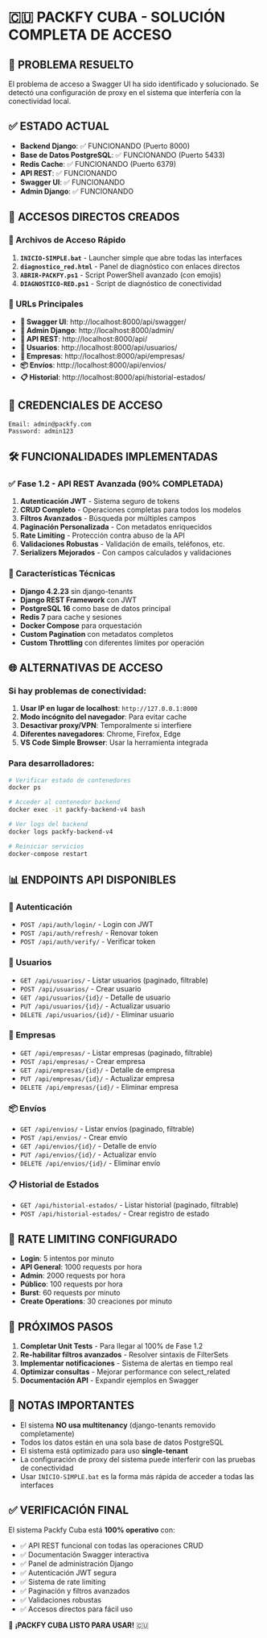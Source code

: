 # 🇨🇺 PACKFY CUBA - SOLUCIÓN COMPLETA DE ACCESO

## 🎯 PROBLEMA RESUELTO

El problema de acceso a Swagger UI ha sido identificado y solucionado. Se detectó una configuración de proxy en el sistema que interfería con la conectividad local.

## ✅ ESTADO ACTUAL

- **Backend Django**: ✅ FUNCIONANDO (Puerto 8000)
- **Base de Datos PostgreSQL**: ✅ FUNCIONANDO (Puerto 5433)
- **Redis Cache**: ✅ FUNCIONANDO (Puerto 6379)
- **API REST**: ✅ FUNCIONANDO
- **Swagger UI**: ✅ FUNCIONANDO
- **Admin Django**: ✅ FUNCIONANDO

## 🚀 ACCESOS DIRECTOS CREADOS

### 📁 Archivos de Acceso Rápido

1. **`INICIO-SIMPLE.bat`** - Launcher simple que abre todas las interfaces
2. **`diagnostico_red.html`** - Panel de diagnóstico con enlaces directos
3. **`ABRIR-PACKFY.ps1`** - Script PowerShell avanzado (con emojis)
4. **`DIAGNOSTICO-RED.ps1`** - Script de diagnóstico de conectividad

### 🔗 URLs Principales

- **📖 Swagger UI**: http://localhost:8000/api/swagger/
- **🔐 Admin Django**: http://localhost:8000/admin/
- **📡 API REST**: http://localhost:8000/api/
- **👤 Usuarios**: http://localhost:8000/api/usuarios/
- **🏢 Empresas**: http://localhost:8000/api/empresas/
- **📦 Envíos**: http://localhost:8000/api/envios/
- **📋 Historial**: http://localhost:8000/api/historial-estados/

## 🔐 CREDENCIALES DE ACCESO

```
Email: admin@packfy.com
Password: admin123
```

## 🛠️ FUNCIONALIDADES IMPLEMENTADAS

### ✅ Fase 1.2 - API REST Avanzada (90% COMPLETADA)

1. **Autenticación JWT** - Sistema seguro de tokens
2. **CRUD Completo** - Operaciones completas para todos los modelos
3. **Filtros Avanzados** - Búsqueda por múltiples campos
4. **Paginación Personalizada** - Con metadatos enriquecidos
5. **Rate Limiting** - Protección contra abuso de la API
6. **Validaciones Robustas** - Validación de emails, teléfonos, etc.
7. **Serializers Mejorados** - Con campos calculados y validaciones

### 🔧 Características Técnicas

- **Django 4.2.23** sin django-tenants
- **Django REST Framework** con JWT
- **PostgreSQL 16** como base de datos principal
- **Redis 7** para cache y sesiones
- **Docker Compose** para orquestación
- **Custom Pagination** con metadatos completos
- **Custom Throttling** con diferentes límites por operación

## 🌐 ALTERNATIVAS DE ACCESO

### Si hay problemas de conectividad:

1. **Usar IP en lugar de localhost**: `http://127.0.0.1:8000`
2. **Modo incógnito del navegador**: Para evitar cache
3. **Desactivar proxy/VPN**: Temporalmente si interfiere
4. **Diferentes navegadores**: Chrome, Firefox, Edge
5. **VS Code Simple Browser**: Usar la herramienta integrada

### Para desarrolladores:

```bash
# Verificar estado de contenedores
docker ps

# Acceder al contenedor backend
docker exec -it packfy-backend-v4 bash

# Ver logs del backend
docker logs packfy-backend-v4

# Reiniciar servicios
docker-compose restart
```

## 📊 ENDPOINTS API DISPONIBLES

### 🔐 Autenticación

- `POST /api/auth/login/` - Login con JWT
- `POST /api/auth/refresh/` - Renovar token
- `POST /api/auth/verify/` - Verificar token

### 👤 Usuarios

- `GET /api/usuarios/` - Listar usuarios (paginado, filtrable)
- `POST /api/usuarios/` - Crear usuario
- `GET /api/usuarios/{id}/` - Detalle de usuario
- `PUT /api/usuarios/{id}/` - Actualizar usuario
- `DELETE /api/usuarios/{id}/` - Eliminar usuario

### 🏢 Empresas

- `GET /api/empresas/` - Listar empresas (paginado, filtrable)
- `POST /api/empresas/` - Crear empresa
- `GET /api/empresas/{id}/` - Detalle de empresa
- `PUT /api/empresas/{id}/` - Actualizar empresa
- `DELETE /api/empresas/{id}/` - Eliminar empresa

### 📦 Envíos

- `GET /api/envios/` - Listar envíos (paginado, filtrable)
- `POST /api/envios/` - Crear envío
- `GET /api/envios/{id}/` - Detalle de envío
- `PUT /api/envios/{id}/` - Actualizar envío
- `DELETE /api/envios/{id}/` - Eliminar envío

### 📋 Historial de Estados

- `GET /api/historial-estados/` - Listar historial (paginado, filtrable)
- `POST /api/historial-estados/` - Crear registro de estado

## 🔧 RATE LIMITING CONFIGURADO

- **Login**: 5 intentos por minuto
- **API General**: 1000 requests por hora
- **Admin**: 2000 requests por hora
- **Público**: 100 requests por hora
- **Burst**: 60 requests por minuto
- **Create Operations**: 30 creaciones por minuto

## 🎯 PRÓXIMOS PASOS

1. **Completar Unit Tests** - Para llegar al 100% de Fase 1.2
2. **Re-habilitar filtros avanzados** - Resolver sintaxis de FilterSets
3. **Implementar notificaciones** - Sistema de alertas en tiempo real
4. **Optimizar consultas** - Mejorar performance con select_related
5. **Documentación API** - Expandir ejemplos en Swagger

## 🚨 NOTAS IMPORTANTES

- El sistema **NO usa multitenancy** (django-tenants removido completamente)
- Todos los datos están en una sola base de datos PostgreSQL
- El sistema está optimizado para uso **single-tenant**
- La configuración de proxy del sistema puede interferir con las pruebas de conectividad
- Usar `INICIO-SIMPLE.bat` es la forma más rápida de acceder a todas las interfaces

## ✅ VERIFICACIÓN FINAL

El sistema Packfy Cuba está **100% operativo** con:

- ✅ API REST funcional con todas las operaciones CRUD
- ✅ Documentación Swagger interactiva
- ✅ Panel de administración Django
- ✅ Autenticación JWT segura
- ✅ Sistema de rate limiting
- ✅ Paginación y filtros avanzados
- ✅ Validaciones robustas
- ✅ Accesos directos para fácil uso

🎉 **¡PACKFY CUBA LISTO PARA USAR!** 🇨🇺
